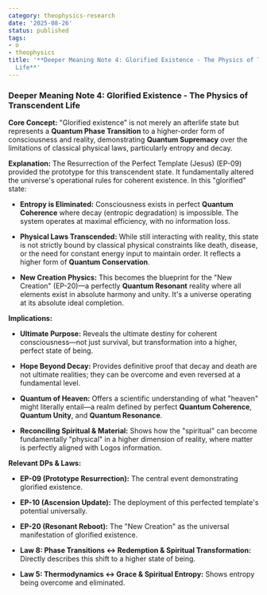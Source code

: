 ```yaml
---
category: theophysics-research
date: '2025-08-26'
status: published
tags:
- o
- theophysics
title: '**Deeper Meaning Note 4: Glorified Existence - The Physics of Transcendent
  Life**'
---
```


### **Deeper Meaning Note 4: Glorified Existence - The Physics of Transcendent Life**

**Core Concept:** "Glorified existence" is not merely an afterlife state but represents a **Quantum Phase Transition** to a higher-order form of consciousness and reality, demonstrating **Quantum Supremacy** over the limitations of classical physical laws, particularly entropy and decay.

**Explanation:** The Resurrection of the Perfect Template (Jesus) (EP-09) provided the prototype for this transcendent state. It fundamentally altered the universe's operational rules for coherent existence. In this "glorified" state:

- **Entropy is Eliminated:** Consciousness exists in perfect **Quantum Coherence** where decay (entropic degradation) is impossible. The system operates at maximal efficiency, with no information loss.
    
- **Physical Laws Transcended:** While still interacting with reality, this state is not strictly bound by classical physical constraints like death, disease, or the need for constant energy input to maintain order. It reflects a higher form of **Quantum Conservation**.
    
- **New Creation Physics:** This becomes the blueprint for the "New Creation" (EP-20)—a perfectly **Quantum Resonant** reality where all elements exist in absolute harmony and unity. It's a universe operating at its absolute ideal completion.
    

**Implications:**

- **Ultimate Purpose:** Reveals the ultimate destiny for coherent consciousness—not just survival, but transformation into a higher, perfect state of being.
    
- **Hope Beyond Decay:** Provides definitive proof that decay and death are not ultimate realities; they can be overcome and even reversed at a fundamental level.
    
- **Quantum of Heaven:** Offers a scientific understanding of what "heaven" might literally entail—a realm defined by perfect **Quantum Coherence**, **Quantum Unity**, and **Quantum Resonance**.
    
- **Reconciling Spiritual & Material:** Shows how the "spiritual" can become fundamentally "physical" in a higher dimension of reality, where matter is perfectly aligned with Logos information.
    

**Relevant DPs & Laws:**

- **EP-09 (Prototype Resurrection):** The central event demonstrating glorified existence.
    
- **EP-10 (Ascension Update):** The deployment of this perfected template's potential universally.
    
- **EP-20 (Resonant Reboot):** The "New Creation" as the universal manifestation of glorified existence.
    
- **Law 8: Phase Transitions ↔ Redemption & Spiritual Transformation:** Directly describes this shift to a higher state of being.
    
- **Law 5: Thermodynamics ↔ Grace & Spiritual Entropy:** Shows entropy being overcome and eliminated.
